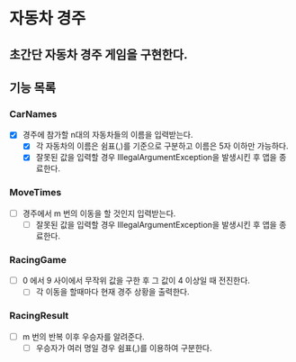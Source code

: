 # 자동차 경주

## 초간단 자동차 경주 게임을 구현한다.

## 기능 목록

### CarNames
- [x] 경주에 참가할 n대의 자동차들의 이름을 입력받는다.
  - [x] 각 자동차의 이름은 쉼표(,)를 기준으로 구분하고 이름은 5자 이하만 가능하다.
  - [x] 잘못된 값을 입력할 경우 IllegalArgumentException을 발생시킨 후 앱을 종료한다.

### MoveTimes
- [ ] 경주에서 m 번의 이동을 할 것인지 입력받는다.
  - [ ] 잘못된 값을 입력할 경우 IllegalArgumentException을 발생시킨 후 앱을 종료한다.

### RacingGame
- [ ] 0 에서 9 사이에서 무작위 값을 구한 후 그 값이 4 이상일 때 전진한다.
  - [ ] 각 이동을 할때마다 현재 경주 상황을 출력한다.

### RacingResult
- [ ] m 번의 반복 이후 우승자를 알려준다.
  - [ ] 우승자가 여러 명일 경우 쉼표(,)를 이용하여 구분한다.